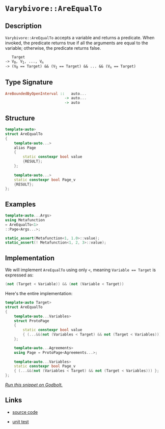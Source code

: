 <!-- Copyright 2024 Feng Mofan
SPDX-License-Identifier: Apache-2.0 -->

# `Varybivore::AreEqualTo`

## Description

`Varybivore::AreEqualTo` accepts a variable and returns a predicate.
When invoked, the predicate returns true if all the arguments are equal to the variable;
otherwise, the predicate returns false.

<pre><code>   Target
-> V<sub>0</sub>, V<sub>1</sub>, ..., V<sub>n</sub>
-> (V<sub>0</sub> == Target) && (V<sub>1</sub> == Target) && ... && (V<sub>n</sub> == Target)</code></pre>

## Type Signature

```Haskell
AreBoundedByOpenInterval ::   auto...
                           -> auto...
                           -> auto
```

## Structure

```C++
template<auto>
struct AreEqualTo
{
    template<auto...>
    alias Page
    {
        static constexpr bool value
        {RESULT};
    };
    
    template<auto...>
    static constexpr bool Page_v
    {RESULT};
};
```

## Examples

```C++
template<auto...Args>
using Metafunction
= AreEqualTo<1>
::Page<Args...>;

static_assert(Metafunction<1, 1.0>::value);
static_assert(! Metafunction<1, 2, 3>::value);
```

## Implementation

We will implement `AreEqualTo` using only `<`, meaning <code>Variable == Target</code> is expressed as:

```C++
(not (Target < Variable)) && (not (Variable < Target))
```

Here's the entire implementation:

```C++
template<auto Target>
struct AreEqualTo
{
    template<auto...Variables>
    struct ProtoPage
    {
        static constexpr bool value
        { (...&&(not (Variables < Target) && not (Target < Variables))) };
    };

    template<auto...Agreements>
    using Page = ProtoPage<Agreements...>;
    
    template<auto...Variables>
    static constexpr bool Page_v 
    { (...&&(not (Variables < Target) && not (Target < Variables))) };
};
```

[*Run this snippet on Godbolt.*](https://godbolt.org/#z:OYLghAFBqd5QCxAYwPYBMCmBRdBLAF1QCcAaPECAMzwBtMA7AQwFtMQByARg9KtQYEAysib0QXACx8BBAKoBnTAAUAHpwAMvAFYTStJg1DIApACYAQuYukl9ZATwDKjdAGFUtAK4sGISQDspK4AMngMmAByPgBGmMQgZgCcpAAOqAqETgwe3r7%2BQemZjgJhEdEscQnJtpj2JQxCBEzEBLk%2BfoG19dlNLQRlUbHxiSkKza3t%2BV3j/YMVVaMAlLaoXsTI7BwEmCypBjsmAMxuTF5EANQAKi3AmATH2CYaAILjxF4OFy/EOACOXjEV1QzxeJgCVleF2hFx2ewOmGOp3OqAAdOiAGotPBMGL0BSPUEwi7vT4EC7KYioIjKJh3Ikw8GQl7E4mzRzIC5oBjjTCqVLEC4xVCeC4ANzEXkRUNZ0KZFwg6NR5gAbKqIAxqQqscQcXjMAoLkjrrd7ksjWY1ZaLpryRAbsQ7uTjTq9filh6jQEACLHZnE8G%2Bo7MhnQuH7JiHE5nIhKl7AX67RgEAlHJ4y6FeTJGCl0zBGo7eilUml5pHxxNsQQKJWE4Oho0Z2G7CNR5GxzHY3H4wlN9l4Tnc3n8wXC0W0u4AfTFjZZjIhCtrlvVtu1Xf1huNDqd5tVqptWvtpudJwuru7Bo9u59ftBgdvr1BAHoAFRv98fp/P99XbBCK7vl%2Bryvh%2BoFAWCrzhgiSIxmi6I/MAqbpi8WbhMAFwALL3EwVBeAwDjZHehbfL82AAkCIInFwvYvCAIAToiJwITW6J1iGrz9sgk5MAoSitBAWHNLh%2BENEiXCkBcXCohojx0RK3iYEsD5vM0HLcbx8QEBAYBgJh2HCQRAhiRJZgSUcskgPJUpKcGHArLQnAAKy8H4HBaKQqCcG41jWCSawbPm5hHDwpAEJodkrAA1iAjlmKiARmJIAAcSWORoSSxRoKpJUc%2BicJIvAsBIGgaKQrnuZ5HC8AoIClWFbl2aQcCwDAiAgGsBCpOc5CUGgex0PEkSsFsqhJSqAC0KqSBcwDIJyUiomYvCYPgRC6ugej8IIIhiOwUgyIIigqOoDWkLo4kAO7EEwqScDw9lOS54UeZwADy5xdeSqBUBco0TVNM1zZJkiLQqHj9fQgpBVwSy8PVWgrBASB9akA1kBQEAo2jIDAFIpk0LQOzEDVEAxM9MThC0ACed28BTzDEFTr0xNomAOLTpB9VWBCvQwtA06dWAxF4wCnLQtA1dwvBYCwhjAOIgt4L8BFigaz18mz5xbCF4Q7A5p20HgMTXYzHhYM9BC6kVUukKrxDCko3q7HLhtGOFKxUAYiEYngmAXa9qSMBzW3CKI4j7SHR1qM9536HLKA%2BZY%2BhGzVkArKgqQNJL43jOgxzeqYljWGYFV2%2Btatp90bMNC4DDuJ4HR6KE4RDJUIziUUWQCFMfgdxkXcMPMwwJOJdjV70ExtA3%2BSj3U48CH0rRD23I%2B2JPPd6LMS8tws7crAo/mbBID0cM5ZXPZVv1jZN02zfNINmAquCECQFrBbDoXuysCCYEwWAJBAKK/gjioiSEcAIkgNCSESiqEqjkVQpH1gVUgRVgqohVFwbKSQkqYMcpILgjkwEqnPqdSq1VaqfwaojVqSN2ofW6hjLGkMhpsE4C0FgYoAjjSYFyAwOYuBJFRFJdyK0X7rU2rIHa4dpCRyUNHU6uhTJXRurTE%2BZ9yq8Equ9Tq5wLjfQuOwzh3DeFy0koI4RYNUAQ3iG/MwH94aNVoUw%2BIPVMZWNRpDEAhiuHID4bjJIXBSoEyJiTMmp16bUw5hExmzNWbsxtlzZMvN%2BbPSFiLMWEsOYyxdlsdy%2BBlaOFVpLERqhNY7A5rrOoz1DbG2pmbXJcMrYcztg7TATtZZGFdqAKhfAvYKB9n7AOQcbYhykXtGRsgo4nXcoouObtC5WCTjU1OgCPKZ2yNnXO%2BcFnF1LvEcuKz95z0Mn4CArgN7iWbuUYeehO4NAuWkfuDRl6LFnj0Be69p69yricxeAwd43NHp8vI3yt7/OuSvY%2Bqx1hHxhnlU%2BT1SGcAMcQDhXCeG%2BNMQIoR0kn6rVftDexX9SA/z/iMVZSDCogCOIIqBARCEBACEcaBkgpriQ0S9KqtgKEOOofAWhHVPquOccQFhWx2EAxYAoMUnIxTYoROMZa%2BLxHiVGWHcZB15ByOmToalpBlG3SlmoxFFU3r0K%2Bj9CV00pUyvFPKyMBo7Tgw8TYoKRwiU9Kce4tGwrvWeJlakVI04BGTgVQQbiqKpp8DoCEygYT3LRIFiFRNsTq4c0SYIZJAs8mYGFqLMQmSbbZM6Q00g%2BTx5FPVqU5AWsKmCCqQbI2Jsqb1Itk0m2LSMhtOdp0tC7tel0n6b7f2gdXIhTVbtCQEzDrapjnqvxCci5LJTvAdO6yBCSyfLnRdiyLAl00WXPAWBDk/JrmcuuDyrmt1eY84o2QHl3OyC89up6J79AeWPX5k9n2rzBR%2B79ALIVwoPjCvaxqSGmo4CilgkrpWyvtTscYeKxFvxhnDYlpL/6UBPsgoqyRURHCOI5NK%2BCSqEYCNlCDmjODkLqsS6KgRFr0q4FIJIdKwFcCCPrI4JrqNct5SfJaVHOXoaoSsO2mRnCSCAA%3D)

## Links

- [source code](../../../../conceptrodon/varybivore/are_equal_to.hpp)

- [unit test](../../../../tests/unit/metafunctions/varybivore/are_equal_to.test.hpp)
